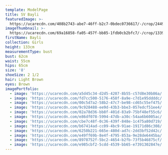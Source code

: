 ```yaml
---
template: ModelPage
title: SV Bayli
featuredImage: >-
  https://ucarecdn.com/408b2743-abe7-46ff-b2c7-0bdec0736617/-/crop/2449x1265/0,121/-/preview/
imageThumbnail: >-
  https://ucarecdn.com/69a16858-fa05-457f-bb85-1fdb0cb2bfc7/-/crop/1339x2028/0,260/-/preview/
firstName: Bayli
collection: Girls
height: 133cm
measurementType: bust
bust: 62cm
waist: 55cm
hips: 65cm
size: '8'
shoeSize: 2 1/2
hair: Light Brown
eyes: Brown
imagePortfolio:
  - image: 'https://ucarecdn.com/a5d45c34-d2d5-4207-8b55-c57d8e30b86a/'
  - image: 'https://ucarecdn.com/fd7cc500-5176-458f-8a9e-c7d1e95ddddc/'
  - image: 'https://ucarecdn.com/00c5d7a2-58b2-47c7-be98-cd65c55ef475/'
  - image: 'https://ucarecdn.com/9c928488-ee9d-43b3-bbe3-057edcf51ee4/'
  - image: 'https://ucarecdn.com/02a78d36-bb8f-401d-83a9-75bf48ef55c6/'
  - image: 'https://ucarecdn.com/e86df078-5994-47db-a30c-54aa6b6005ac/'
  - image: 'https://ucarecdn.com/cbe7c48f-0c36-439f-848e-1c475a80d719/'
  - image: 'https://ucarecdn.com/b67414ad-cc09-4bc9-91ae-19171d86c308/'
  - image: 'https://ucarecdn.com/6250b221-665e-480d-ad7c-2dd3bf52d42c/'
  - image: 'https://ucarecdn.com/e49ff69b-8e4f-4795-853a-9e28de6445ba/'
  - image: 'https://ucarecdn.com/8978752f-5bc2-4654-b2fb-73f5b46875cf/'
  - image: 'https://ucarecdn.com/e985cbf2-5cdd-4539-bb65-e7391302847e/'
---
```


